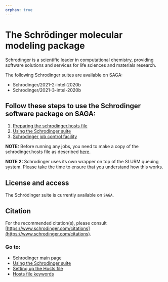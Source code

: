 ```yaml
---
orphan: true
---
```


# The Schrödinger molecular modeling package
Schrodinger is a scientific leader in computational chemistry, providing software solutions and services for life 
sciences and materials research. 

The following Schrodinger suites are available on SAGA:
* Schrodinger/2021-2-intel-2020b
* Schrodinger/2021-3-intel-2020b 

## Follow these steps to use the Schrodinger software package on SAGA:

1. [Preparing the schrodinger.hosts file](schrodinger_hosts.md)
2. [Using the Schrodinger suite](schrodinger_usage.md)
3. [Schrodinger job control facility](job_control.md)


**NOTE:** Before running any jobs, you need to make a copy of the schrodinger.hosts file as described [here](schrodinger_hosts.md).

**NOTE 2:** Schrodinger uses its own wrapper on top of the SLURM queuing system. Please take the time to ensure that
you understand how this works.
## License and access
The Schrödinger suite is currently available on `SAGA`. 

## Citation

For the recommended citation(s), please consult [https://www.schrodinger.com/citations](https://www.schrodinger.com/citations).

### Go to:
* [Schrodinger main page](schrodinger.md)
* [Using the Schrodinger suite](schrodinger_usage.md)
* [Setting up the Hosts file](schrodinger_hosts.md)
* [Hosts file keywords](host_file_settings.md)
